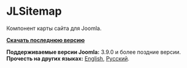 # JLSitemap
Компонент карты сайта для Joomla.

**[Скачать последнюю версию](https://github.com/Joomline/jlsitemap/releases/latest)**

**Поддерживаемые версии Joomla:** 3.9.0 и более поздние версии.
**Прочесть на других языках:**
[English](https://github.com/Joomline/jlsitemap/blob/master/README.md),
[Русский](https://github.com/Joomline/jlsitemap/blob/master/README.ru-RU.md).